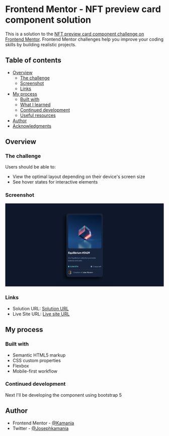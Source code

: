 # Frontend Mentor - NFT preview card component solution

This is a solution to the [NFT preview card component challenge on Frontend Mentor](https://www.frontendmentor.io/challenges/nft-preview-card-component-SbdUL_w0U). Frontend Mentor challenges help you improve your coding skills by building realistic projects. 

## Table of contents

- [Overview](#overview)
  - [The challenge](#the-challenge)
  - [Screenshot](#screenshot)
  - [Links](#links)
- [My process](#my-process)
  - [Built with](#built-with)
  - [What I learned](#what-i-learned)
  - [Continued development](#continued-development)
  - [Useful resources](#useful-resources)
- [Author](#author)
- [Acknowledgments](#acknowledgments)


## Overview

### The challenge

Users should be able to:

- View the optimal layout depending on their device's screen size
- See hover states for interactive elements

### Screenshot

![](screenshot.png)

### Links

- Solution URL: [Solution URL](https://github.com/Kamania/nft-preview-card-component-main)
- Live Site URL: [Live site URL](https://nft-preview-card-component-main-five-livid.vercel.app/)

## My process

### Built with

- Semantic HTML5 markup
- CSS custom properties
- Flexbox
- Mobile-first workflow

### Continued development

Next I'll be developing the component using bootstrap 5


## Author

- Frontend Mentor - [@Kamania](https://www.frontendmentor.io/profile/Kamania)
- Twitter - [@Josephkamania](https://twitter.com/Josephkamania)

